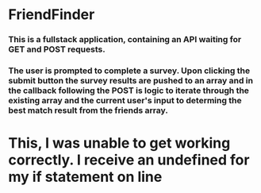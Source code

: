 # FriendFinder

### This is a fullstack application, containing an API waiting for GET and POST requests.

### The user is prompted to complete a survey. Upon clicking the submit button the survey results are pushed to an array and in the callback following the POST is logic to iterate through the existing array and the current user's input to determing the best match result from the friends array. 

# This, I was unable to get working correctly. I receive an undefined for my if statement on line 
